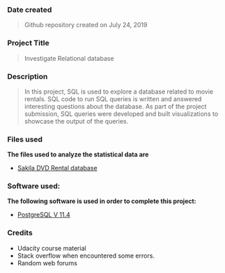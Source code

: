 ### Date created
> Github repository created on July 24, 2019

### Project Title
> Investigate Relational database

### Description
>In this project, SQL is used to explore a database related to movie rentals. SQL code to run SQL queries is written and answered interesting questions about the database. As part of the project submission, SQL queries were developed and built visualizations to showcase the output of the queries.

### Files used
**The files used to analyze the statistical data are**

- [Sakila DVD Rental database](http://www.postgresqltutorial.com/postgresql-sample-database/)


### Software used:

 **The following software is used in order to complete this project:**
- [PostgreSQL V 11.4](http://www.postgresqltutorial.com/install-postgresql/)


### Credits
*	Udacity course material
*	Stack overflow when encountered some errors.
*	Random web forums
